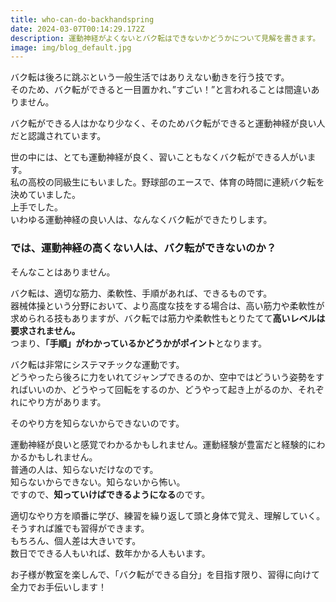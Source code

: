 ```yaml
---
title: who-can-do-backhandspring
date: 2024-03-07T00:14:29.172Z
description: 運動神経がよくないとバク転はできないかどうかについて見解を書きます。
image: img/blog_default.jpg
---
```

バク転は後ろに跳ぶという一般生活ではありえない動きを行う技です。\
そのため、バク転ができると一目置かれ、”すごい！”と言われることは間違いありません。

バク転ができる人はかなり少なく、そのためバク転ができると運動神経が良い人だと認識されています。

世の中には、とても運動神経が良く、習いこともなくバク転ができる人がいます。\
私の高校の同級生にもいました。野球部のエースで、体育の時間に連続バク転を決めていました。\
上手でした。\
いわゆる運動神経の良い人は、なんなくバク転ができたりします。

### では、運動神経の高くない人は、バク転ができないのか？

そんなことはありません。

バク転は、適切な筋力、柔軟性、手順があれば、できるものです。\
器械体操という分野において、より高度な技をする場合は、高い筋力や柔軟性が求められる技もありますが、バク転では筋力や柔軟性もとりたてて**高いレベルは要求されません。**\
つまり、**「手順」がわかっているかどうかがポイント**となります。

バク転は非常にシステマチックな運動です。\
どうやったら後ろに力をいれてジャンプできるのか、空中ではどういう姿勢をすればいいのか、どうやって回転をするのか、どうやって起き上がるのか、それぞれにやり方があります。

そのやり方を知らないからできないのです。

運動神経が良いと感覚でわかるかもしれません。運動経験が豊富だと経験的にわかるかもしれません。\
普通の人は、知らないだけなのです。\
知らないからできない。知らないから怖い。\
ですので、**知っていけばできるようになる**のです。

適切なやり方を順番に学び、練習を繰り返して頭と身体で覚え、理解していく。\
そうすれば誰でも習得ができます。\
もちろん、個人差は大きいです。\
数日でできる人もいれば、数年かかる人もいます。

お子様が教室を楽しんで、「バク転ができる自分」を目指す限り、習得に向けて全力でお手伝いします！